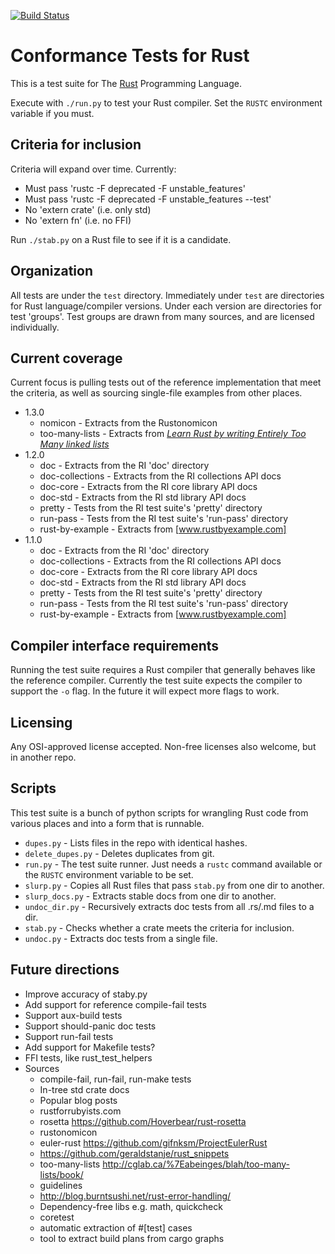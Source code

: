 [![Build Status](https://travis-ci.org/brson/ctrs.svg?branch=master)](https://travis-ci.org/brson/ctrs)

# Conformance Tests for Rust

This is a test suite for The [Rust] Programming Language.

Execute with `./run.py` to test your Rust compiler.
Set the `RUSTC` environment variable if you must.

[Rust]: http://www.rust-lang.org

## Criteria for inclusion

Criteria will expand over time.
Currently:

* Must pass 'rustc -F deprecated -F unstable_features'
* Must pass 'rustc -F deprecated -F unstable_features --test'
* No 'extern crate' (i.e. only std)
* No 'extern fn' (i.e. no FFI)

Run `./stab.py` on a Rust file to see if it is a candidate.

## Organization

All tests are under the `test` directory. Immediately under `test` are
directories for Rust language/compiler versions. Under each version
are directories for test 'groups'. Test groups are drawn from many
sources, and are licensed individually.

## Current coverage

Current focus is pulling tests out of the reference implementation that
meet the criteria, as well as sourcing single-file examples from
other places.

- 1.3.0
  - nomicon - Extracts from the Rustonomicon
  - too-many-lists - Extracts from *[Learn Rust by writing Entirely Too Many linked lists][lists]*
- 1.2.0
  - doc - Extracts from the RI 'doc' directory
  - doc-collections - Extracts from the RI collections API docs
  - doc-core - Extracts from the RI core library API docs
  - doc-std - Extracts from the RI std library API docs
  - pretty - Tests from the RI test suite's 'pretty' directory
  - run-pass - Tests from the RI test suite's 'run-pass' directory
  - rust-by-example - Extracts from [www.rustbyexample.com]
- 1.1.0
  - doc - Extracts from the RI 'doc' directory
  - doc-collections - Extracts from the RI collections API docs
  - doc-core - Extracts from the RI core library API docs
  - doc-std - Extracts from the RI std library API docs
  - pretty - Tests from the RI test suite's 'pretty' directory
  - run-pass - Tests from the RI test suite's 'run-pass' directory
  - rust-by-example - Extracts from [www.rustbyexample.com]

[lists]: https://github.com/Gankro/too-many-lists
[www.rustbyexample.com]: http://www.rust-by-example.com

## Compiler interface requirements

Running the test suite requires a Rust compiler that generally behaves
like the reference compiler. Currently the test suite expects the
compiler to support the `-o` flag. In the future it will expect more
flags to work.

## Licensing

Any OSI-approved license accepted. Non-free
licenses also welcome, but in another repo.

## Scripts

This test suite is a bunch of python scripts for wrangling Rust code
from various places and into a form that is runnable.

* `dupes.py` - Lists files in the repo with identical hashes.
* `delete_dupes.py` - Deletes duplicates from git.
* `run.py` - The test suite runner. Just needs a `rustc` command
  available or the `RUSTC` environment variable to be set.
* `slurp.py` - Copies all Rust files that pass `stab.py` from one dir to another.
* `slurp_docs.py` - Extracts stable docs from one dir to another.
* `undoc_dir.py` - Recursively extracts doc tests from all .rs/.md files to a dir.
* `stab.py` - Checks whether a crate meets the criteria for inclusion.
* `undoc.py` - Extracts doc tests from a single file.

## Future directions

* Improve accuracy of staby.py
* Add support for reference compile-fail tests
* Support aux-build tests
* Support should-panic doc tests
* Support run-fail tests
* Add support for Makefile tests?
* FFI tests, like rust_test_helpers
* Sources
  * compile-fail, run-fail, run-make tests
  * In-tree std crate docs
  * Popular blog posts
  * rustforrubyists.com
  * rosetta https://github.com/Hoverbear/rust-rosetta
  * rustonomicon
  * euler-rust https://github.com/gifnksm/ProjectEulerRust
  * https://github.com/geraldstanje/rust_snippets
  * too-many-lists http://cglab.ca/%7Eabeinges/blah/too-many-lists/book/
  * guidelines
  * http://blog.burntsushi.net/rust-error-handling/
  * Dependency-free libs e.g. math, quickcheck
  * coretest
  * automatic extraction of #[test] cases
  * tool to extract build plans from cargo graphs

